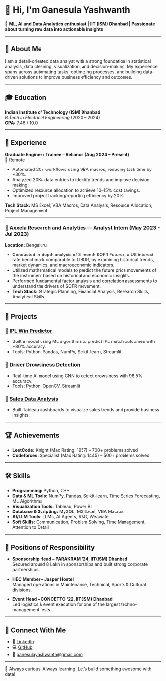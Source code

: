 
# 👋 Hi, I'm Ganesula Yashwanth

🎯 **ML, AI and Data Analytics enthusiast | IIT (ISM) Dhanbad | Passionate about turning raw data into actionable insights**

---

## 💼 About Me

I am a detail-oriented data analyst with a strong foundation in statistical analysis, data cleaning, visualization, and decision-making. My experience spans across automating tasks, optimizing processes, and building data-driven solutions to improve business efficiency and outcomes.

---

## 🎓 Education

**Indian Institute of Technology (ISM) Dhanbad**  
_B.Tech in Electrical Engineering_ (2020 – 2024)  
**GPA:** 7.46 / 10.0

---

## 💼 Experience

**Graduate Engineer Trainee – Reliance (Aug 2024 – Present)**  
📌 Remote

- Automated 20+ workflows using VBA macros, reducing task time by ~30%.
- Analyzed 20K+ data entries to identify trends and improve decision-making.
- Optimized resource allocation to achieve 10–15% cost savings.
- Improved project tracking/reporting efficiency by 20%.

**Tech Stack:** MS Excel, VBA Macros, Data Analysis, Resource Allocation, Project Management

---
### 💼 Axxela Research and Analytics — Analyst Intern (May 2023 - Jul 2023)
**Location:** Bengaluru  
- Conducted in-depth analysis of 3-month SOFR Futures, a US interest rate benchmark comparable to LIBOR, by examining historical trends, market dynamics, and macroeconomic indicators.
- Utilized mathematical models to predict the future price movements of the instrument based on historical and economic insights.
- Performed fundamental factor analysis and correlation assessments to understand the drivers of SOFR movement.
- **Tech Stack:** Strategic Planning, Financial Analysis, Research Skills, Analytical Skills

---


## 🧠 Projects

### 🔹 [IPL Win Predictor](https://github.com/yashwanth-ganesula/IPL_Win_Predictor)
- Built a model using ML algorithms to predict IPL match outcomes with ~80% accuracy.
- Tools: Python, Pandas, NumPy, Scikit-learn, Streamlit

### 🔹 [Driver Drowsiness Detection](https://github.com/yashwanth-ganesula/Drivers-Drowsiness-Detection)
- Real-time AI model using CNN to detect drowsiness with 98.5% accuracy.
- Tools: Python, OpenCV, Streamlit

### 🔹 [Sales Data Analysis](https://github.com/yashwanth-ganesula/Sales-Data-SQL)
- Built Tableau dashboards to visualize sales trends and provide business insights.

---

## 🏆 Achievements

- **LeetCode:** Knight (Max Rating: 1957) – 700+ problems solved  
- **Codeforces:** Specialist (Max Rating: 1445) – 500+ problems solved

---

## 🛠️ Skills

- **Programming:** Python, C++
- **Data & ML Tools:** NumPy, Pandas, Scikit-learn, Time Series Forecasting, ML Algorithms
- **Visualization Tools:** Tableau, Power BI
- **Database & Scripting:** MySQL, MS Excel, VBA Macros
- **AI/LLM Tools:** LLMs, AI Agents, RAG, Weaviate
- **Soft Skills:** Communication, Problem Solving, Time Management, Attention to Detail

---

## 📌 Positions of Responsibility

- **Sponsorship Head – PARAKRAM '24, IIT(ISM) Dhanbad**  
  Secured around 8 Lakh in sponsorships and built strong corporate partnerships.

- **HEC Member – Jasper Hostel**  
  Managed operations in Maintenance, Technical, Sports & Cultural divisions.

- **Event Head – CONCETTO '22, IIT(ISM) Dhanbad**  
  Led logistics & event execution for one of the largest techno-management fests.

---

## 🔗 Connect With Me

- 💼 [LinkedIn](https://www.linkedin.com/in/yashwanth-ganesula-786383201/)  
- 💻 [GitHub](https://github.com/yashwanth-ganesula)  
- 📧 ganesulayashwanth@gmail.com

---

🚀 Always curious. Always learning. Let’s build something awesome with data!
